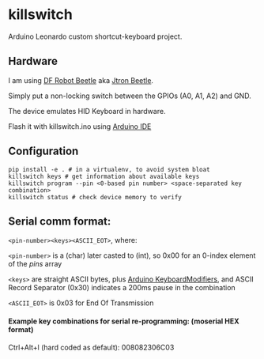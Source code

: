 # killswitch
Arduino Leonardo custom shortcut-keyboard project.

## Hardware
I am using [DF Robot Beetle](https://www.dx.com/p/jtron-mini-controller-module-black-works-with-official-arduino-board-326521) aka [Jtron Beetle](https://www.dx.com/p/jtron-mini-controller-module-black-works-with-official-arduino-board-326521).

Simply put a non-locking switch between the GPIOs (A0, A1, A2) and GND. 

The device emulates HID Keyboard in hardware.

Flash it with killswitch.ino using [Arduino IDE](https://www.arduino.cc/en/Main/Software)  

## Configuration
 
```
pip install -e . # in a virtualenv, to avoid system bloat
killswitch keys # get information about available keys
killswitch program --pin <0-based pin number> <space-separated key combination>
killswitch status # check device memory to verify
```

## Serial comm format:
`<pin-number><keys><ASCII_EOT>`, where:

`<pin-number>` is a (char) later casted to (int), so 0x00 for an 0-index element of the *pins* array

`<keys>` are straight ASCII bytes, plus [Arduino KeyboardModifiers](https://www.arduino.cc/en/Reference/KeyboardModifiers), and ASCII Record Separator (0x30) indicates a 200ms pause in the combination

`<ASCII_EOT>` is 0x03 for End Of Transmission

#### Example key combinations for serial re-programming: (moserial HEX format)

Ctrl+Alt+l (hard coded as default): 008082306C03
